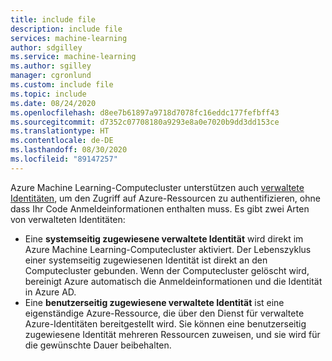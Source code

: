 ```yaml
---
title: include file
description: include file
services: machine-learning
author: sdgilley
ms.service: machine-learning
ms.author: sgilley
manager: cgronlund
ms.custom: include file
ms.topic: include
ms.date: 08/24/2020
ms.openlocfilehash: d8ee7b61897a9718d7078fc16eddc177fefbff43
ms.sourcegitcommit: d7352c07708180a9293e8a0e7020b9dd3dd153ce
ms.translationtype: HT
ms.contentlocale: de-DE
ms.lasthandoff: 08/30/2020
ms.locfileid: "89147257"
---
```

 Azure Machine Learning-Computecluster unterstützen auch [verwaltete Identitäten](https://docs.microsoft.com/azure/active-directory/managed-identities-azure-resources/overview), um den Zugriff auf Azure-Ressourcen zu authentifizieren, ohne dass Ihr Code Anmeldeinformationen enthalten muss. Es gibt zwei Arten von verwalteten Identitäten:

* Eine **systemseitig zugewiesene verwaltete Identität** wird direkt im Azure Machine Learning-Computecluster aktiviert. Der Lebenszyklus einer systemseitig zugewiesenen Identität ist direkt an den Computecluster gebunden. Wenn der Computecluster gelöscht wird, bereinigt Azure automatisch die Anmeldeinformationen und die Identität in Azure AD.
* Eine **benutzerseitig zugewiesene verwaltete Identität** ist eine eigenständige Azure-Ressource, die über den Dienst für verwaltete Azure-Identitäten bereitgestellt wird. Sie können eine benutzerseitig zugewiesene Identität mehreren Ressourcen zuweisen, und sie wird für die gewünschte Dauer beibehalten.